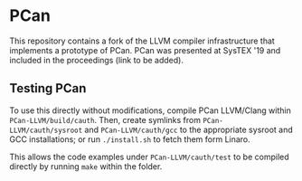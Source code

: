 # PCan

This repository contains a fork of the LLVM compiler infrastructure that implements a prototype of PCan. PCan was presented at SysTEX '19 and included in the proceedings (link to be added).

## Testing PCan

To use this directly without modifications, compile PCan LLVM/Clang within `PCan-LLVM/build/cauth`. Then, create symlinks from `PCan-LLVM/cauth/sysroot` and `PCan-LLVM/cauth/gcc` to the appropriate sysroot and GCC installations; or run `./install.sh` to fetch them form Linaro. 

This allows the code examples under `PCan-LLVM/cauth/test` to be compiled directly by running `make` within the folder.
